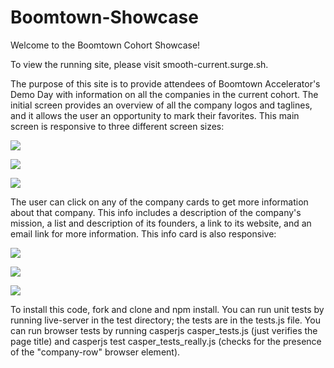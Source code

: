 # Boomtown-Showcase

Welcome to the Boomtown Cohort Showcase!

To view the running site, please visit smooth-current.surge.sh.  

The purpose of this site is to provide attendees of Boomtown Accelerator's Demo Day with information on all the companies in the current cohort.  The initial screen provides an overview of all the company logos and taglines, and it allows the user an opportunity to mark their favorites.  This main screen is responsive to three different screen sizes:

![](1.png)

![](2.png)

![](3.png)

The user can click on any of the company cards to get more information about that company.  This info includes a description of the company's mission, a list and description of its founders, a link to its website, and an email link for more information.  This info card is also responsive:

![](4.png)

![](5.png)

![](6.png)

To install this code, fork and clone and npm install.  You can run unit tests by running live-server in the test directory; the tests are in the tests.js file.  You can run browser tests by running casperjs casper_tests.js (just verifies the page title) and casperjs test casper_tests_really.js (checks for the presence of the "company-row" browser element).
